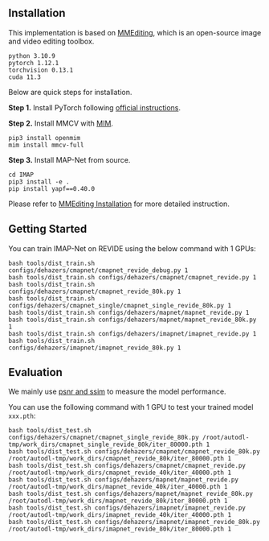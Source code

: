 ## Installation

This implementation is based on [MMEditing](https://github.com/open-mmlab/mmediting),
which is an open-source image and video editing toolbox.

```
python 3.10.9
pytorch 1.12.1
torchvision 0.13.1
cuda 11.3
```

Below are quick steps for installation.

**Step 1.**
Install PyTorch following [official instructions](https://pytorch.org/get-started/locally/).

**Step 2.**
Install MMCV with [MIM](https://github.com/open-mmlab/mim).

```shell
pip3 install openmim
mim install mmcv-full
```

**Step 3.**
Install MAP-Net from source.

```shell
cd IMAP
pip3 install -e .
pip install yapf==0.40.0
```

Please refer to [MMEditing Installation](https://github.com/open-mmlab/mmediting/blob/master/docs/en/install.md) for more detailed instruction.


## Getting Started

You can train IMAP-Net on REVIDE using the below command with 1 GPUs:

```shell
bash tools/dist_train.sh configs/dehazers/cmapnet/cmapnet_revide_debug.py 1
bash tools/dist_train.sh configs/dehazers/cmapnet/cmapnet_revide.py 1
bash tools/dist_train.sh configs/dehazers/cmapnet/cmapnet_revide_80k.py 1
bash tools/dist_train.sh configs/dehazers/cmapnet_single/cmapnet_single_revide_80k.py 1
bash tools/dist_train.sh configs/dehazers/mapnet/mapnet_revide.py 1
bash tools/dist_train.sh configs/dehazers/mapnet/mapnet_revide_80k.py 1
bash tools/dist_train.sh configs/dehazers/imapnet/imapnet_revide.py 1
bash tools/dist_train.sh configs/dehazers/imapnet/imapnet_revide_80k.py 1
```


## Evaluation

We mainly use [psnr and ssim](./mmedit/core/evaluation/metrics.py) to measure the model performance.

You can use the following command with 1 GPU to test your trained model `xxx.pth`:

```shell
bash tools/dist_test.sh configs/dehazers/cmapnet/cmapnet_single_revide_80k.py /root/autodl-tmp/work_dirs/cmapnet_single_revide_80k/iter_80000.pth 1
bash tools/dist_test.sh configs/dehazers/cmapnet/cmapnet_revide_80k.py /root/autodl-tmp/work_dirs/cmapnet_revide_80k/iter_80000.pth 1
bash tools/dist_test.sh configs/dehazers/cmapnet/cmapnet_revide.py /root/autodl-tmp/work_dirs/cmapnet_revide_40k/iter_40000.pth 1
bash tools/dist_test.sh configs/dehazers/mapnet/mapnet_revide.py /root/autodl-tmp/work_dirs/mapnet_revide_40k/iter_40000.pth 1
bash tools/dist_test.sh configs/dehazers/mapnet/mapnet_revide_80k.py /root/autodl-tmp/work_dirs/mapnet_revide_80k/iter_80000.pth 1
bash tools/dist_test.sh configs/dehazers/imapnet/imapnet_revide.py /root/autodl-tmp/work_dirs/imapnet_revide_40k/iter_40000.pth 1
bash tools/dist_test.sh configs/dehazers/imapnet/imapnet_revide_80k.py /root/autodl-tmp/work_dirs/imapnet_revide_80k/iter_80000.pth 1
```
